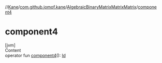 //[Kane](../../index.md)/[com.github.jomof.kane](../index.md)/[AlgebraicBinaryMatrixMatrixMatrix](index.md)/[component4](component4.md)



# component4  
[jvm]  
Content  
operator fun [component4](component4.md)(): [Id](../../com.github.jomof.kane.impl/index.md#%5Bcom.github.jomof.kane.impl%2FId%2F%2F%2FPointingToDeclaration%2F%5D%2FClasslikes%2F-1908385470)  



